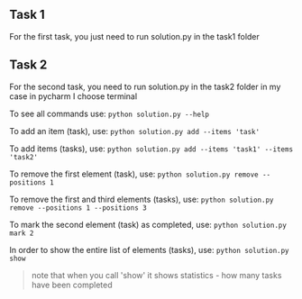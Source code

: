 ## Task 1
For the first task, you just need to run solution.py in the task1 folder

## Task 2
For the second task, you need to run solution.py in the task2 folder
in my case in pycharm I choose terminal

To see all commands use:
```python solution.py --help```

To add an item (task), use: 
```python solution.py add --items 'task'```

To add items (tasks), use: 
```python solution.py add --items 'task1' --items 'task2'```

To remove the first element (task), use: 
```python solution.py remove --positions 1```

To remove the first and third elements (tasks), use: 
```python solution.py remove --positions 1 --positions 3```

To mark the second element (task) as completed, use: 
```python solution.py mark 2```

In order to show the entire list of elements (tasks), use: 
```python solution.py show```

>note that when you call 'show' it shows statistics - how many tasks have been completed
